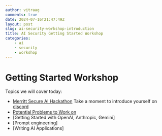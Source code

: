 ```yaml
---
author: vitraag
comments: true
date: 2024-07-16T21:47:49Z
layout: post
slug: ai-security-workshop-introduction
title: AI Security Getting Started Workshop
categories:
    - ai
    - security
    - workshop
---
```

# Getting Started Workshop

Topics we will cover today:
- [Merritt Secure AI Hackathon](https://lu.ma/koeheq2y)
  Take a moment to introduce yourself on [discord](https://discord.gg/WCgM7ddMyH)
- [Potential Problems to Work on]()
- [Getting Started with OpenAI, Anthropic, Gemini]
- [Prompt engineering]
- [Writing AI Applications]
